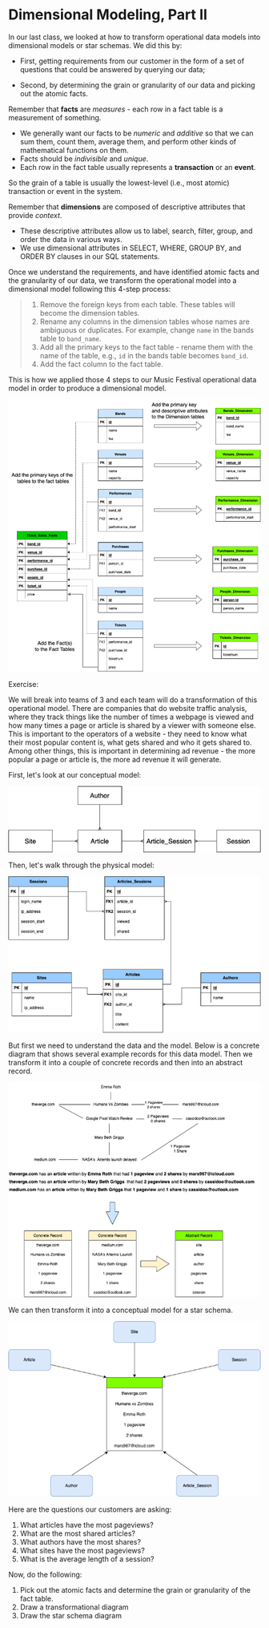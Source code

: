 # Dimensional Modeling, Part II

In our last class, we looked at how to transform operational data models into dimensional models or 
star schemas. We did this by:

* First, getting requirements from our customer in the form of a set of questions that could be
answered by querying our data;

* Second, by determining the grain or granularity of our data and picking out the atomic facts.

Remember that **facts** are _measures_ - each row in a fact table is a measurement of something.
* We generally want our facts to be _numeric_ and _additive_ so that we can sum them, count them,
average them, and perform other kinds of mathematical functions on them. 
* Facts should be _indivisible_ and _unique_. 
* Each row in the fact table usually represents a **transaction** or an **event**.  

So the grain of a table is usually the lowest-level (i.e., most atomic) transaction or event in the system.

Remember that **dimensions** are composed of descriptive attributes that provide _context_. 
* These descriptive attributes allow us to label, search, filter, group, and order the data in various ways. 
* We use dimensional attributes in SELECT, WHERE, GROUP BY, and ORDER BY clauses in our SQL 
statements.

Once we understand the requirements, and have identified atomic facts and the granularity of our 
data, we transform the operational model into a dimensional model following this 4-step process:

> 1. Remove the foreign keys from each table. These tables will become the dimension tables.   
> 2. Rename any columns in the dimension tables whose names are ambiguous or duplicates. For example, change `name` in the bands table to `band_name`.   
> 3. Add all the primary keys to the fact table - rename them with the name of the table, e.g., `id` in the bands table becomes `band_id`.   
> 4. Add the fact column to the fact table.  

This is how we applied those 4 steps to our Music Festival operational data model in order to
produce a dimensional model.

![StarSchemaTransform](./images/DimensionalTransform.drawio.png)

Exercise:

We will break into teams of 3 and each team will do a transformation of this operational model. 
There are companies that do website traffic analysis, where they track things like the number of
times a webpage is viewed and how many times a page or article is shared by a viewer with someone
else. This is important to the operators of a website - they need to know what their most popular
content is, what gets shared and who it gets shared to. Among other things, this is important in
determining ad revenue - the more popular a page or article is, the more ad revenue it will generate.

First, let's look at our conceptual model:  

![ConceptualModel](./images/ConceptualSiteModel.drawio.png)

Then, let's walk through the physical model:  

![SitesAndArticles](./images/SitesAndArticles.drawio.png)

But first we need to understand the data and the model. Below is a concrete diagram that shows 
several example records for this data model. Then we transform it into a couple of concrete 
records and then into an abstract record. 

![ConcreteDiagram](./images/ConcreteDiagram.drawio.png)

We can then transform it into a conceptual model for a star schema.

![ConceptualModel](./images/ConceptualStarSchema.drawio.png)

Here are the questions our customers are asking:

1. What articles have the most pageviews?
2. What are the most shared articles?
3. What authors have the most shares?
4. What sites have the most pageviews?
5. What is the average length of a session?

Now, do the following:

1. Pick out the atomic facts and determine the grain or granularity of the fact table. 
2. Draw a transformational diagram
3. Draw the star schema diagram




